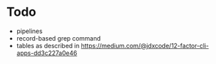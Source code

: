 # Todo

- pipelines
- record-based grep command
- tables as described in https://medium.com/@jdxcode/12-factor-cli-apps-dd3c227a0e46 